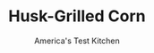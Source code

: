 ---
layout: ../../layouts/MarkdownPostLayout.astro
title: Husk-Grilled Corn
author: America's Test Kitchen
pubDate: 2023-03-15
description: "Grilled corn seldom tastes as good as it sounds. We wanted grilled corn that’s moist, smoky, and deeply flavorful."
image_url: https://res.cloudinary.com/hksqkdlah/image/upload/ar_1:1,c_fill,dpr_2.0,f_auto,fl_lossy.progressive.strip_profile,g_faces:auto,q_auto:low,w_344/24267_sfs-grilled-corn-mustard-paprike-7
tags: ["Side Dishes","Grains","Grilling & Barbecue","Cookbook Collection"]
calories: 1140
protein: 3
carbohydrates: 19
fats: 
fiber: 2
ingredients: ["6 ears, corn (unshucked)","6 tablespoons, unsalted butter, softened","1/2 teaspoon, salt","1/2 teaspoon, pepper"]
serves: 6
time: "1½ hours"
instructions: ["Cut and remove silk protruding from top of each ear of corn. Combine butter, salt, and pepper in bowl. Fold one 14 by 12-inch piece heavy-duty aluminum foil in half to create 7 by 12-inch rectangle; then crimp into boat shape long and wide enough to accommodate 1 ear of corn. Transfer butter mixture to prepared foil boat.","FOR A CHARCOAL GRILL: Open bottom vent completely. Light large chimney starter mounded with charcoal briquettes (7 quarts). When top coals are partially covered with ash, pour evenly over half of grill. Set cooking grate in place, cover, and open lid vent completely. Heat grill until hot, about 5 minutes.","FOR A GAS GRILL: Turn all burners to high, cover, and heat grill until hot, about 15 minutes.","Clean and oil grate. Place corn on grill (over coals, with stem ends facing cooler side of grill, for charcoal). Cover and cook, turning corn every 3 minutes, until husks have blackened all over, 12 to 15 minutes. (To check for doneness, carefully peel down small portion of husk. If corn is steaming and bright yellow, it is ready.) Transfer corn to cutting board. Using chef’s knife, cut base from corn. Using dish towel to hold corn, peel away and discard husk and silk with tongs.","Roll each ear of corn in butter mixture to coat lightly and return to grill (over coals for charcoal). Cook, turning as needed to char corn lightly on each side, about 5 minutes total. Remove corn from grill and roll each ear again in butter mixture. Transfer corn to platter. Serve, passing any remaining butter mixture."]
nutrition: ["282 mg Potassium","94 mg Phosphorus","6 mg Calcium","38 mg Magnesium","210 mg Sodium","12 g Fat","1 mg Niacin (B3)","3 g Monounsaturated","6 mg Vitamin C","30 mg Cholesterol","7 g Saturated","2 g Fiber","43 µg Folate (food)","6 g Sugars","1 µg Vitamin K","80 g Water","19 g Carbs","43 µg Folate equivalent (total)","3 g Protein","106 µg Vitamin A","190 kcal Energy","1140 calories"]
notes: "The flavored butter can be made ahead and refrigerated for up to three days; bring it to room temperature before using. Set up a cutting board and knife next to your grill to avoid traveling back and forth between the kitchen and grill."
---